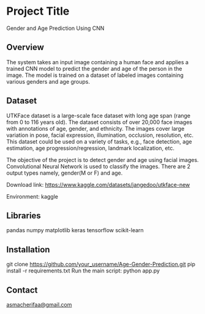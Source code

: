 # Project Title

Gender and Age Prediction Using CNN


## Overview
The system takes an input image containing a human face and applies a trained CNN model to predict the gender and age of the person in the image.
The model is trained on a dataset of labeled images containing various genders and age groups.


## Dataset 
UTKFace dataset is a large-scale face dataset with long age span (range from 0 to 116 years old). 
The dataset consists of over 20,000 face images with annotations of age, gender, and ethnicity.
The images cover large variation in pose, facial expression, illumination, occlusion, resolution, etc. 
This dataset could be used on a variety of tasks, e.g., face detection, age estimation, age progression/regression, landmark localization, etc.

The objective of the project is to detect gender and age using facial images. Convolutional Neural Network is used to classify the images. There are 2 output types namely, gender(M or F) and age.

Download link: https://www.kaggle.com/datasets/jangedoo/utkface-new

Environment: kaggle

## Libraries
pandas
numpy
matplotlib
keras
tensorflow
scikit-learn


## Installation

git clone https://github.com/your_username/Age-Gender-Prediction.git
pip install -r requirements.txt
Run the main script:  python app.py



## Contact

asmacherifaa@gmail.com







